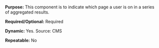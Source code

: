 **Purpose:** This component is to indicate which page a user is on in a series of aggregated results.

**Required/Optional:** Required

**Dynamic:** Yes. Source: CMS

**Repeatable:** No